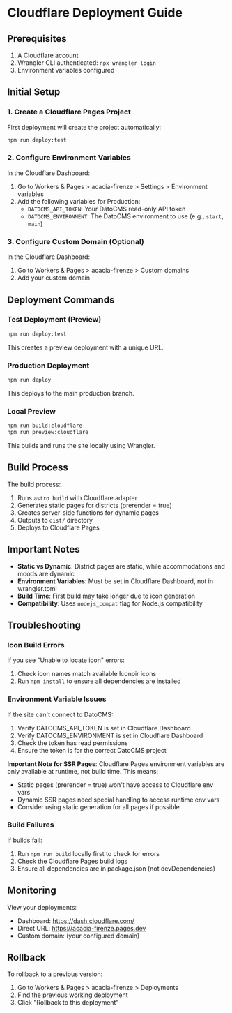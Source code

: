 # Cloudflare Deployment Guide

## Prerequisites

1. A Cloudflare account
2. Wrangler CLI authenticated: `npx wrangler login`
3. Environment variables configured

## Initial Setup

### 1. Create a Cloudflare Pages Project

First deployment will create the project automatically:
```bash
npm run deploy:test
```

### 2. Configure Environment Variables

In the Cloudflare Dashboard:
1. Go to Workers & Pages > acacia-firenze > Settings > Environment variables
2. Add the following variables for Production:
   - `DATOCMS_API_TOKEN`: Your DatoCMS read-only API token
   - `DATOCMS_ENVIRONMENT`: The DatoCMS environment to use (e.g., `start`, `main`)

### 3. Configure Custom Domain (Optional)

In the Cloudflare Dashboard:
1. Go to Workers & Pages > acacia-firenze > Custom domains
2. Add your custom domain

## Deployment Commands

### Test Deployment (Preview)
```bash
npm run deploy:test
```
This creates a preview deployment with a unique URL.

### Production Deployment
```bash
npm run deploy
```
This deploys to the main production branch.

### Local Preview
```bash
npm run build:cloudflare
npm run preview:cloudflare
```
This builds and runs the site locally using Wrangler.

## Build Process

The build process:
1. Runs `astro build` with Cloudflare adapter
2. Generates static pages for districts (prerender = true)
3. Creates server-side functions for dynamic pages
4. Outputs to `dist/` directory
5. Deploys to Cloudflare Pages

## Important Notes

- **Static vs Dynamic**: District pages are static, while accommodations and moods are dynamic
- **Environment Variables**: Must be set in Cloudflare Dashboard, not in wrangler.toml
- **Build Time**: First build may take longer due to icon generation
- **Compatibility**: Uses `nodejs_compat` flag for Node.js compatibility

## Troubleshooting

### Icon Build Errors
If you see "Unable to locate icon" errors:
1. Check icon names match available Iconoir icons
2. Run `npm install` to ensure all dependencies are installed

### Environment Variable Issues
If the site can't connect to DatoCMS:
1. Verify DATOCMS_API_TOKEN is set in Cloudflare Dashboard
2. Verify DATOCMS_ENVIRONMENT is set in Cloudflare Dashboard
3. Check the token has read permissions
4. Ensure the token is for the correct DatoCMS project

**Important Note for SSR Pages**: 
Cloudflare Pages environment variables are only available at runtime, not build time. This means:
- Static pages (prerender = true) won't have access to Cloudflare env vars
- Dynamic SSR pages need special handling to access runtime env vars
- Consider using static generation for all pages if possible

### Build Failures
If builds fail:
1. Run `npm run build` locally first to check for errors
2. Check the Cloudflare Pages build logs
3. Ensure all dependencies are in package.json (not devDependencies)

## Monitoring

View your deployments:
- Dashboard: https://dash.cloudflare.com/
- Direct URL: https://acacia-firenze.pages.dev
- Custom domain: (your configured domain)

## Rollback

To rollback to a previous version:
1. Go to Workers & Pages > acacia-firenze > Deployments
2. Find the previous working deployment
3. Click "Rollback to this deployment"